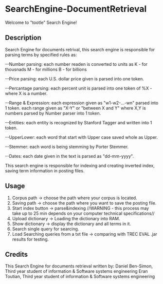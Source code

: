 # SearchEngine-DocumentRetrieval
Welcome to "tootle" Search Engine!

## Description

Search Engine for documents retrival, this search engine is responsible 
for parsing terms by specified rules as:

--Number parsing: each number readen is converted to units as K - for thousnads
							      M - for millions
							      B - for billions

--Price parsing: each U.S. dollar price given is parsed into one token.

--Percantage parsing: each percent unit is parsed into one token of %X - where X is a number.

--Range & Expression: each expression given as "w1-w2-...-wn" parsed into 1 token.
		      each range given as "X-Y" or "between X and Y" where X,Y is numbers parsed by Number parser into 1 token.
          
--Entities: each entity is recognized by Stanford Tagger and written into 1 token.

--UpperLower: each word that start with Upper case saved whole as Upper.

--Stemmer: each word is being stemming by Porter Stemmer.

--Dates: each date given in the text is parsed as "dd-mm-yyyy".

This search engine is responsible for indexing and creating inverted index, saving term information in posting files.

## Usage
1. Corpus path -> choose the path where your corpus is located.
2. Saving path -> choose the path where you want to save the posting file.
3. Start index button -> parse&indexing //WARNING - this process may take up to 25 min depends on your computer technical specifications//
4. Upload dictionary -> Loading the dictionary into RAM.
5. Show dictionary -> display the dictionary and all terms in it.
6. Search single query for searcing.
7. Load Searching queries from a txt file -> comparing with TREC EVAL .jar results for testing. 

## Credits
This Search Engine for documents retrieval written by:
Daniel Ben-Simon, Third year student of information & Software systems engineering
Eran Toutian, Third year student of information & Software systems engineering
